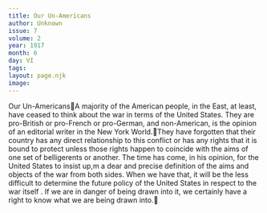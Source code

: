 ```yaml
---
title: Our Un-Americans
author: Unknown
issue: 7
volume: 2
year: 1917
month: 6
day: VI
tags:
layout: page.njk
image:
---
```

Our Un-AmericansA majority of the American people, in the East, at least, have ceased to think about the war in terms of the United States. They are pro-British or pro-French or pro-German, and non-American, is the opinion of an editorial writer in the New York World.They have forgotten that their country has any direct relationship to this conflict or has any rights that it is bound to protect unless those rights happen to coincide with the aims of one set of belligerents or another. The time has come, in his opinion, for the United States to insist up,m a dear and precise definition of the aims and objects of the war from both sides. When we have that, it will be the less difficult to determine the future policy of the United States in respect to the war itself . If we are in danger of being drawn into it, we certainly have a right to know what we are being drawn into.
